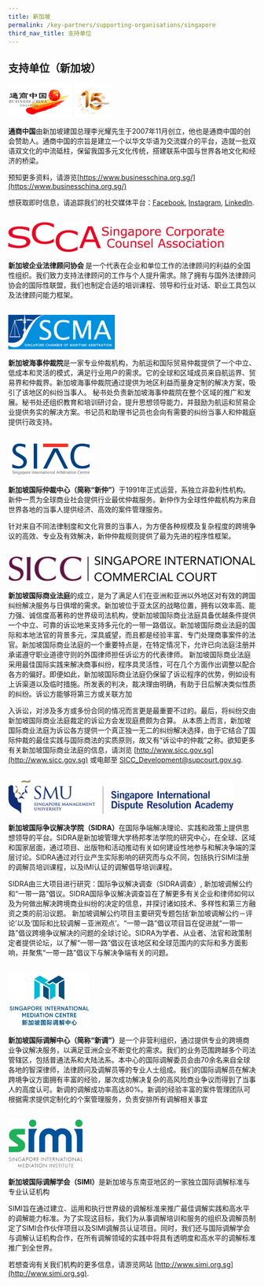 ```yaml
---
title: 新加坡
permalink: /key-partners/supporting-organisations/singapore
third_nav_title: 支持单位
---
```


<style>
   
  .img-logo img {
    max-height: 70px;
    width: auto; 
    margin-left: 0; 
    }

  .bc-logo img {

  }

  .siac-logo img {

  }

  .simc-logo img {
    max-height: 110px;
  }

  .sicc-logo img {
    max-height: 60px;
  }

  .sidra-logo img {

  }

  .scma-logo img {
    max-height: 70px;
  }

  .simi-logo img {
    max-height: 100px;
  }
   
     .scca-logo img {
    max-height: 60px;
  }

</style>

## 支持单位（新加坡）

<div class="img-logo bc-logo">
  <img src="/images/logo-BusinessChinaSG.jpg" title="Business China Logo" alt="Business China Logo">
</div>

<b>通商中国</b>由新加坡建国总理李光耀先生于2007年11月创立，他也是通商中国的创会赞助人。通商中国的宗旨是建立一个以华文华语为交流媒介的平台，造就一批双语双文化的中流砥柱，保留我国多元文化传统，搭建联系中国与世界各地文化和经济的桥梁。

预知更多资料，请游览[https://www.businesschina.org.sg/](https://www.businesschina.org.sg/)

想获取即时信息，请追踪我们的社交媒体平台：[Facebook](http://fb.com/businesschinasg), [Instagram](http://instagram.com/businesschinasingapore), [LinkedIn](http://linkedin.com/company/businesschinasg).

<br>
<div class="img-logo scca-logo">
  <img src="/images/SCCA logo.jpg" title="SCCA Logo" alt="SCCA Logo">
</div>

<b>新加坡企业法律顾问协会 </b>是一个代表在企业和单位工作的法律顾问的利益的全国性组织。我们致力支持法律顾问的工作与个人提升需求。除了拥有与国外法律顾问协会的国际性联盟，我们也制定合适的培训课程、领导和行业对话、职业工具包以及法律顾问能力框架。

<br>
<div class="img-logo scma-logo">
  <img src="/images/logo-scma.JPG" title="SCMA Logo" alt="SCMA Logo">
</div>

<b>新加坡海事仲裁院</b>是一家专业仲裁机构，为航运和国际贸易仲裁提供了一个中立、低成本和灵活的模式，满足行业用户的需求。它的全球和区域成员来自航运界、贸易界和仲裁界。新加坡海事仲裁院通过提供为地区利益而量身定制的解决方案，吸引了该地区的纠纷当事人。 秘书处负责新加坡海事仲裁院在整个区域的推广和发展。秘书处还组织教育和培训研讨会，提升思想领导能力，并鼓励为航运和贸易企业提供务实的解决方案。书记员和助理书记员也会向有需要的纠纷当事人和仲裁庭提供行政支持。

<br>
<div class="img-logo siac-logo">
  <img src="/images/logo-siac.jpg" title="SIAC Logo" alt="SIAC Logo">
</div>

<b>新加坡国际仲裁中心（简称“新仲”）</b>于1991年正式运营，系独立非盈利性机构。新仲一贯为全球商业社会提供行业最优仲裁服务。新仲作为全球性仲裁机构为来自世界各地的当事人提供经济、高效的案件管理服务。  

针对来自不同法律制度和文化背景的当事人，为方便各种规模及复杂程度的跨境争议的高效、专业及有效解决，新仲仲裁规则提供了最为先进的程序性框架。

<br>
<div class="img-logo sicc-logo">
  <img src="/images/logo-sicc-cropped.jpg" title="SICC Logo" alt="SICC Logo">
</div>

<b>新加坡国际商业法庭</b>的成立，是为了满足人们在亚洲和亚洲以外地区对有效的跨国纠纷解决服务与日俱增的需求。新加坡位于亚太区的战略位置，拥有以效率高、能力强、诚信度高著称的世界级司法机构，使新加坡国际商业法庭具备优越条件提供一个中立、可靠的诉讼地来支持多元化的一带一路倡议。新加坡国际商业法庭的国际和本地法官的背景多元，深具威望，而且都是经验丰富、专门处理商事案件的法官。新加坡国际商业法庭的一个重要特点是，在特定情况下，允许已向法庭注册并承诺遵守职业道德守则的外国律师担任诉讼方的代表律师。 新加坡国际商业法庭采用最佳国际实践来解决商事纠纷，程序具灵活性，可在几个方面作出调整以配合各方的偏好。即便如此，新加坡国际商业法庭仍保留了诉讼程序的优势，例如设有上诉渠道以及临时措施。所发表的判决，裁决理由明确，有助于日后解决类似性质的纠纷。诉讼方能够将第三方或关联方加

入诉讼，对涉及多方或多份合同的情况而言更是最重要不过的。最后，将纠纷交由新加坡国际商业法庭裁定的诉讼方会发现庭费颇为合算。 从本质上而言，新加坡国际商业法庭为诉讼各方提供一个真正独一无二的纠纷解决选择，由于它结合了国际仲裁的最佳实践与国际商法的实质原则，故又有“诉讼中的仲裁”之称。欲知更多有关新加坡国际商业法庭的信息，请浏览 [http://www.sicc.gov.sg](http://www.sicc.gov.sg) 或电邮至 [SICC_Development@supcourt.gov.sg](mailto:SICC_Development@supcourt.gov.sg).

<br>
<div class="img-logo sidra-logo">
  <img src="/images/logo-sidra-cropped.jpg" title="SIDRA Logo" alt="SIDRA Logo">
</div>

<b>新加坡国际争议解决学院（SIDRA）</b>在国际争端解决理论、实践和政策上提供思想领导的平台。SIDRA是新加坡管理大学杨邦孝法学院的研究中心，在全球、区域和国家层面，通过项目、出版物和活动推动有关如何建设性地参与和解决争端的深层讨论。SIDRA通过对行业产生实际影响的研究而与众不同，包括执行SIMI注册的调解员培训课程，以及IMI认证的调解倡导培训课程。  

SIDRA由三大项目进行研究：国际争议解决调查（SIDRA调查）, 新加坡调解公约和“一带一路”倡议。SIDRA国际争议解决调查旨在了解更多有关企业和律师如何以及为何做出解决跨境商业纠纷的决定的信息，并探讨诸如技术、多样性和第三方融资之类的前沿议题。 新加坡调解公约项目主要研究专题包括‘新加坡调解公约－评论’以及‘国际和比较调解－亚洲观点’。“一带一路”倡议项目旨在促进就“一带一路”倡议跨境争议解决的问题的全球讨论。SIDRA为学者、从业者、法官和政策制定者提供论坛，以了解“一带一路”倡议在该地区和全球范围内的实际和多方面影响，并聚焦“一带一路”倡议下与解决争端有关的问题。

<br>
<div class="img-logo simc-logo">
  <img src="/images/logo-simc.png" title="SIMC Logo" alt="SIMC Logo">
</div>

<b>新加坡国际调解中心（简称“新调”）</b>是一个非营利组织，通过提供专业的跨境商业争议解决服务，以满足亚洲企业不断变化的需求。我们的业务范围跨越多个司法管辖区，包括普通法系和大陆法系。本中心的国际调解委员会由70余名来自全球各地的智深律师，法律顾问及调解员等的专业人士组成。我们的国际调解员在解决跨境争议方面拥有丰富的经验，屡次成功解决复杂的高风险商业争议而得到了当事人的高度认可。新调的调解成功率高达80%。新调的经验丰富的案件管理团队可根据需求提供定制化的个案管理服务，负责安排所有调解相关事宜

<br>
<div class="img-logo simi-logo">
  <img src="/images/logo-simi-cropped.jpg" title="SIMI Logo" alt="SIMI Logo">
</div>

<b>新加坡国际调解学会（SIMI）</b>是新加坡与东南亚地区的一家独立国际调解标准与专业认证机构

SIMI旨在通过建立、运用和执行世界级的调解标准来推广最佳调解实践和高水平的调解能力标准。为了实现这目标，我们为从事调解培训和服务的组织及调解员制定了SIMI合作伙伴项目以及SIMI调解员认证项目。同时，我们还与国际调解学会与调解认证机构合作，在所有调解领域的实践中将具有透明度和高水平的调解标准推广到全世界。

若想查询有关我们机构的更多信息，请游览网站 [http://www.simi.org.sg](http://www.simi.org.sg).


